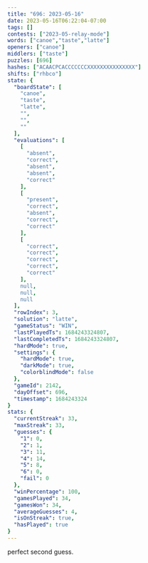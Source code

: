 ```yaml
---
title: "696: 2023-05-16"
date: 2023-05-16T06:22:04-07:00
tags: []
contests: ["2023-05-relay-mode"]
words: ["canoe","taste","latte"]
openers: ["canoe"]
middlers: ["taste"]
puzzles: [696]
hashes: ["ACAACPCACCCCCCCXXXXXXXXXXXXXXX"]
shifts: ["rhbco"]
state: {
  "boardState": [
    "canoe",
    "taste",
    "latte",
    "",
    "",
    ""
  ],
  "evaluations": [
    [
      "absent",
      "correct",
      "absent",
      "absent",
      "correct"
    ],
    [
      "present",
      "correct",
      "absent",
      "correct",
      "correct"
    ],
    [
      "correct",
      "correct",
      "correct",
      "correct",
      "correct"
    ],
    null,
    null,
    null
  ],
  "rowIndex": 3,
  "solution": "latte",
  "gameStatus": "WIN",
  "lastPlayedTs": 1684243324807,
  "lastCompletedTs": 1684243324807,
  "hardMode": true,
  "settings": {
    "hardMode": true,
    "darkMode": true,
    "colorblindMode": false
  },
  "gameId": 2142,
  "dayOffset": 696,
  "timestamp": 1684243324
}
stats: {
  "currentStreak": 33,
  "maxStreak": 33,
  "guesses": {
    "1": 0,
    "2": 1,
    "3": 11,
    "4": 14,
    "5": 8,
    "6": 0,
    "fail": 0
  },
  "winPercentage": 100,
  "gamesPlayed": 34,
  "gamesWon": 34,
  "averageGuesses": 4,
  "isOnStreak": true,
  "hasPlayed": true
}
---
```

<!-- more -->
perfect second guess.
